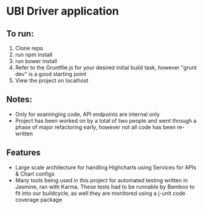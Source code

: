 # UBI Driver application

## To run:

1. Clone repo
2. run npm install
3. run bower install
4. Refer to the Gruntfile.js for your desired initial build task, however "grunt dev" is a good starting point
5. View the project on localhost

## Notes:

- Only for examinging code, API endpoints are internal only
- Project has been worked on by a total of two people and went through a phase of major refactoring early, however not all code has been re-written

## Features

- Large scale architecture for handling Highcharts using Services for APIs & Chart configs
- Many tools being used in this project for automated testing written in Jasmine, ran with Karma. These tests had to be runnable by Bamboo to fit into our buildcycle, as well they are monitored using a j-unit code coverage package